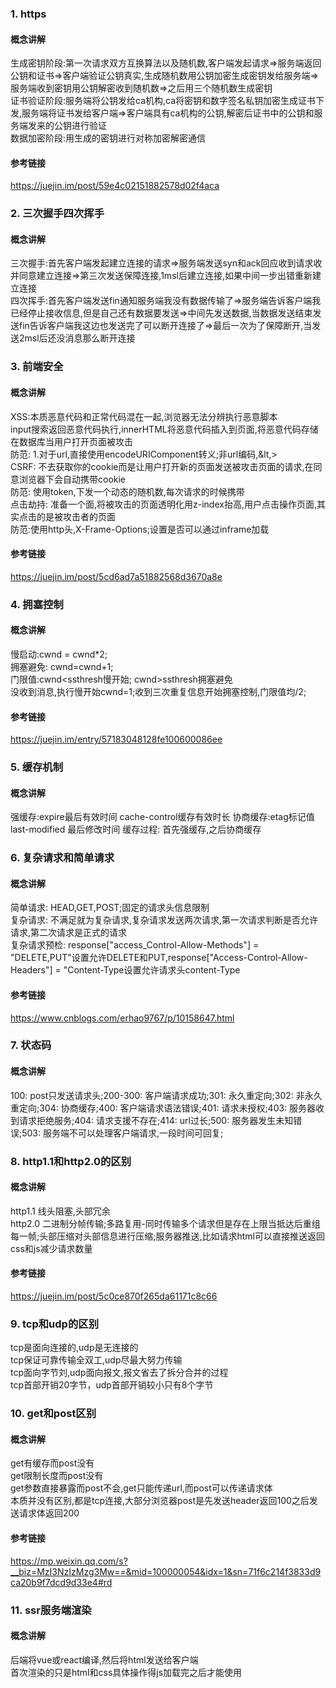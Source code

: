 ### 1. https
#### 概念讲解
生成密钥阶段:第一次请求双方互换算法以及随机数,客户端发起请求=>服务端返回公钥和证书=>客户端验证公钥真实,生成随机数用公钥加密生成密钥发给服务端=>服务端收到密钥用公钥解密收到随机数=>之后用三个随机数生成密钥  
证书验证阶段:服务端将公钥发给ca机构,ca将密钥和数字签名私钥加密生成证书下发,服务端将证书发给客户端=>客户端具有ca机构的公钥,解密后证书中的公钥和服务端发来的公钥进行验证  
数据加密阶段:用生成的密钥进行对称加密解密通信
#### 参考链接
https://juejin.im/post/59e4c02151882578d02f4aca
### 2. 三次握手四次挥手
#### 概念讲解
三次握手:首先客户端发起建立连接的请求=>服务端发送syn和ack回应收到请求收并同意建立连接=>第三次发送保障连接,1msl后建立连接,如果中间一步出错重新建立连接  
四次挥手:首先客户端发送fin通知服务端我没有数据传输了=>服务端告诉客户端我已经停止接收信息,但是自己还有数据要发送=>中间先发送数据,当数据发送结束发送fin告诉客户端我这边也发送完了可以断开连接了=>最后一次为了保障断开,当发送2msl后还没消息那么断开连接
### 3. 前端安全
#### 概念讲解
XSS:本质恶意代码和正常代码混在一起,浏览器无法分辨执行恶意脚本  
input搜索返回恶意代码执行,innerHTML将恶意代码插入到页面,将恶意代码存储在数据库当用户打开页面被攻击  
防范: 1.对于url,直接使用encodeURIComponent转义;非url编码,&lt,&gt;  
CSRF: 不去获取你的cookie而是让用户打开新的页面发送被攻击页面的请求,在同意浏览器下会自动携带cookie  
防范: 使用token,下发一个动态的随机数,每次请求的时候携带  
点击劫持: 准备一个面,将被攻击的页面透明化用z-index抬高,用户点击操作页面,其实点击的是被攻击者的页面  
防范:使用http头,X-Frame-Options;设置是否可以通过inframe加载
#### 参考链接
https://juejin.im/post/5cd6ad7a51882568d3670a8e
### 4. 拥塞控制
#### 概念讲解
慢启动:cwnd = cwnd*2;  
拥塞避免: cwnd=cwnd+1;  
门限值:cwnd<ssthresh慢开始; cwnd>ssthresh拥塞避免  
没收到消息,执行慢开始cwnd=1;收到三次重复信息开始拥塞控制,门限值均/2;
#### 参考链接
https://juejin.im/entry/57183048128fe100600086ee
### 5. 缓存机制
#### 概念讲解
强缓存:expire最后有效时间 cache-control缓存有效时长
协商缓存:etag标记值 last-modified 最后修改时间
缓存过程: 首先强缓存,之后协商缓存
### 6. 复杂请求和简单请求
#### 概念讲解
简单请求: HEAD,GET,POST;固定的请求头信息限制  
复杂请求: 不满足就为复杂请求,复杂请求发送两次请求,第一次请求判断是否允许请求,第二次请求是正式的请求  
复杂请求预检: response["access_Control-Allow-Methods"] = "DELETE,PUT"设置允许DELETE和PUT,response["Access-Control-Allow-Headers"] = "Content-Type设置允许请求头content-Type
#### 参考链接
https://www.cnblogs.com/erhao9767/p/10158647.html
### 7. 状态码
#### 概念讲解
100: post只发送请求头;200-300: 客户端请求成功;301: 永久重定向;302: 非永久重定向;304: 协商缓存;400: 客户端请求语法错误;401: 请求未授权;403: 服务器收到请求拒绝服务;404: 请求支援不存在;414: url过长;500: 服务器发生未知错误;503: 服务端不可以处理客户端请求,一段时间可回复;
### 8. http1.1和http2.0的区别
#### 概念讲解
http1.1 线头阻塞,头部冗余  
http2.0 二进制分帧传输;多路复用-同时传输多个请求但是存在上限当抵达后重组每一帧;头部压缩对头部信息进行压缩;服务器推送,比如请求html可以直接推送返回css和js减少请求数量
#### 参考链接
https://juejin.im/post/5c0ce870f265da61171c8c66
### 9. tcp和udp的区别
tcp是面向连接的,udp是无连接的  
tcp保证可靠传输全双工,udp尽最大努力传输  
tcp面向字节刘,udp面向报文,报文省去了拆分合并的过程  
tcp首部开销20字节，udp首部开销较小只有8个字节  
### 10. get和post区别
#### 概念讲解
get有缓存而post没有  
get限制长度而post没有  
get参数直接暴露而post不会,get只能传递url,而post可以传递请求体  
本质并没有区别,都是tcp连接,大部分浏览器post是先发送header返回100之后发送请求体返回200
#### 参考链接
https://mp.weixin.qq.com/s?__biz=MzI3NzIzMzg3Mw==&mid=100000054&idx=1&sn=71f6c214f3833d9ca20b9f7dcd9d33e4#rd
### 11. ssr服务端渲染
#### 概念讲解
后端将vue或react编译,然后将html发送给客户端  
首次渲染的只是html和css具体操作得js加载完之后才能使用

